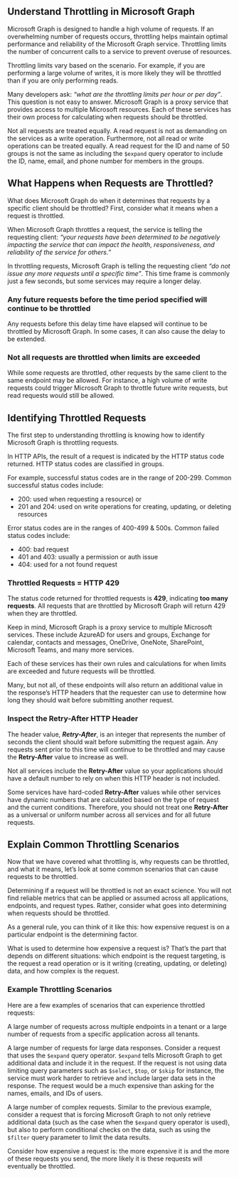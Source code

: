 ## Understand Throttling in Microsoft Graph

Microsoft Graph is designed to handle a high volume of requests. If an overwhelming number of requests occurs, throttling helps maintain optimal performance and reliability of the Microsoft Graph service. Throttling limits the number of concurrent calls to a service to prevent overuse of resources.

Throttling limits vary based on the scenario. For example, if you are performing a large volume of writes, it is more likely they will be throttled than if you are only performing reads.

Many developers ask: *“what are the throttling limits per hour or per day”*. This question is not easy to answer. Microsoft Graph is a proxy service that provides access to multiple Microsoft resources. Each of these services has their own process for calculating when requests should be throttled.

Not all requests are treated equally. A read request is not as demanding on the services as a write operation. Furthermore, not all read or write operations can be treated equally. A read request for the ID and name of 50 groups is not the same as including the `$expand` query operator to include the ID, name, email, and phone number for members in the groups.

## What Happens when Requests are Throttled?

What does Microsoft Graph do when it determines that requests by a specific client should be throttled? First, consider what it means when a request is throttled.

When Microsoft Graph throttles a request, the service is telling the requesting client: *“your requests have been determined to be negatively impacting the service that can impact the health, responsiveness, and reliability of the service for others.”*

In throttling requests, Microsoft Graph is telling the requesting client *“do not issue any more requests until a specific time”*. This time frame is commonly just a few seconds, but some services may require a longer delay.

### Any future requests before the time period specified will continue to be throttled

Any requests before this delay time have elapsed will continue to be throttled by Microsoft Graph. In some cases, it can also cause the delay to be extended.

### Not all requests are throttled when limits are exceeded

While some requests are throttled, other requests by the same client to the same endpoint may be allowed. For instance, a high volume of write requests could trigger Microsoft Graph to throttle future write requests, but read requests would still be allowed.

## Identifying Throttled Requests

The first step to understanding throttling is knowing how to identify Microsoft Graph is throttling requests.

In HTTP APIs, the result of a request is indicated by the HTTP status code returned. HTTP status codes are classified in groups.

For example, successful status codes are in the range of 200-299. Common successful status codes include:

- 200: used when requesting a resource) or
- 201 and 204: used on write operations for creating, updating, or deleting resources

Error status codes are in the ranges of 400-499 & 500s. Common failed status codes include:

- 400: bad request
- 401 and 403: usually a permission or auth issue
- 404: used for a not found request

### Throttled Requests = HTTP 429

The status code returned for throttled requests is **429**, indicating **too many requests**. All requests that are throttled by Microsoft Graph will return 429 when they are throttled.

Keep in mind, Microsoft Graph is a proxy service to multiple Microsoft services. These include AzureAD for users and groups, Exchange for calendar, contacts and messages, OneDrive, OneNote, SharePoint, Microsoft Teams, and many more services.

Each of these services has their own rules and calculations for when limits are exceeded and future requests will be throttled.

Many, but not all, of these endpoints will also return an additional value in the response’s HTTP headers that the requester can use to determine how long they should wait before submitting another request.

### Inspect the Retry-After HTTP Header

The header value, ***Retry-After***, is an integer that represents the number of seconds the client should wait before submitting the request again. Any requests sent prior to this time will continue to be throttled and may cause the **Retry-After** value to increase as well.

Not all services include the **Retry-After** value so your applications should have a default number to rely on when this HTTP header is not included.

Some services have hard-coded **Retry-After** values while other services have dynamic numbers that are calculated based on the type of request and the current conditions. Therefore, you should not treat one **Retry-After** as a universal or uniform number across all services and for all future requests.

## Explain Common Throttling Scenarios

Now that we have covered what throttling is, why requests can be throttled, and what it means, let’s look at some common scenarios that can cause requests to be throttled.

Determining if a request will be throttled is not an exact science. You will not find reliable metrics that can be applied or assumed across all applications, endpoints, and request types. Rather, consider what goes into determining when requests should be throttled.

As a general rule, you can think of it like this: how expensive request is on a particular endpoint is the determining factor.

What is used to determine how expensive a request is? That’s the part that depends on different situations: which endpoint is the request targeting, is the request a read operation or is it writing (creating, updating, or deleting) data, and how complex is the request.

### Example Throttling Scenarios

Here are a few examples of scenarios that can experience throttled requests:

A large number of requests across multiple endpoints in a tenant or a large number of requests from a specific application across all tenants.

A large number of requests for large data responses. Consider a request that uses the `$expand` query operator. `$expand` tells Microsoft Graph to get additional data and include it in the request. If the request is not using data limiting query parameters such as `$select`, `$top`, or `$skip` for instance, the service must work harder to retrieve and include larger data sets in the response. The request would be a much expensive than asking for the names, emails, and IDs of users.

A large number of complex requests. Similar to the previous example, consider a request that is forcing Microsoft Graph to not only retrieve additional data (such as the case when the `$expand` query operator is used), but also to perform conditional checks on the data, such as using the `$filter` query parameter to limit the data results.

Consider how expensive a request is: the more expensive it is and the more of these requests you send, the more likely it is these requests will eventually be throttled.
